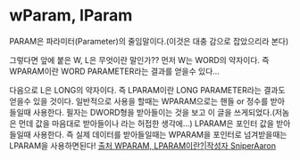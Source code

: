 # wParam, lParam
PARAM은 파라미터(Parameter)의 줄임말이다.(이것은 대충 감으로 잡았으리라 본다)

그렇다면 앞에 붙은 W, L은 무엇이란 말인가??
먼저 W는 WORD의 약자이다. 즉 WPARAM이란 WORD PARAMETER라는 결과를 얻을수 있다...

다음으로 L은 LONG의 약자이다.  즉 LPARAM이란 LONG PARAMETER라는 결과도 얻을수 있을 것이다.
일반적으로 사용을 할때는 WPARAM으로는 핸들 or 정수를 받아들일때 사용한다.
필자는 DWORD형을 받아들이는 것을 보고 이 글을 쓰게되었다.(저놈은 먼데 값을 마음대로 받아들이나 라는 허접한 생각에...)
LPARAM은 포인터 값을 받아들일때 사용한다.
즉 실제 데이터를 받아들일때는 WPARAM을 포인터로 넘겨받을때는 LPARAM을 사용하면된다!
[출처 WPARAM, LPARAM이란?|작성자 SniperAaron](http://blog.naver.com/sniper209/70093975051)
